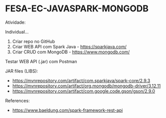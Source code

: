 # FESA-EC-JAVASPARK-MONGODB

Atividade:

Individual...

1. Criar repo no GitHub
2. Criar WEB API com Spark Java - https://sparkjava.com/
3. Criar CRUD com MongoDB - https://www.mongodb.com/

Testar WEB API (.jar) com Postman

JAR files (LIBS):

- https://mvnrepository.com/artifact/com.sparkjava/spark-core/2.9.3
- https://mvnrepository.com/artifact/org.mongodb/mongodb-driver/3.12.11
- https://mvnrepository.com/artifact/com.google.code.gson/gson/2.9.0

References:

- https://www.baeldung.com/spark-framework-rest-api
